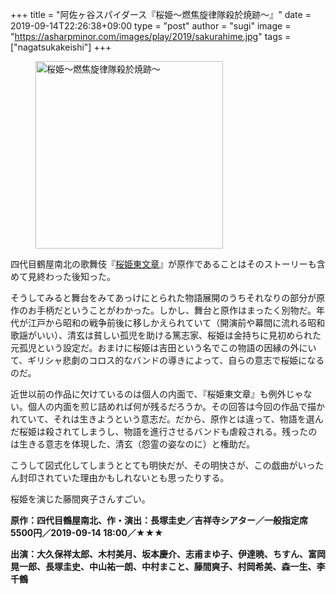 +++
title = "阿佐ヶ谷スパイダース『桜姫〜燃焦旋律隊殺於焼跡〜』"
date = 2019-09-14T22:26:38+09:00
type = "post"
author = "sugi"
image = "https://asharpminor.com/images/play/2019/sakurahime.jpg"
tags = ["nagatsukakeishi"]
+++
<figure class="alignleft"><img src="/images/play/2019/sakurahime.jpg" alt="桜姫〜燃焦旋律隊殺於焼跡〜" style="width: 300px !important;"></figure>

四代目鶴屋南北の歌舞伎『[桜姫東文章](https://ja.wikipedia.org/wiki/桜姫東文章)』が原作であることはそのストーリーも含めて見終わった後知った。

そうしてみると舞台をみてあっけにとられた物語展開のうちそれなりの部分が原作のお手柄だということがわかった。しかし、舞台と原作はまったく別物だ。年代が江戸から昭和の戦争前後に移しかえられていて（開演前や幕間に流れる昭和歌謡がいい）、清玄は貧しい孤児を助ける篤志家、桜姫は金持ちに見初められた元孤児という設定だ。おまけに桜姫は吉田という名でこの物語の因縁の外にいて、ギリシャ悲劇のコロス的なバンドの導きによって、自らの意志で桜姫になるのだ。

近世以前の作品に欠けているのは個人の内面で、『桜姫東文章』も例外じゃない。個人の内面を煎じ詰めれば何が残るだろうか。その回答は今回の作品で描かれていて、それは生きようという意志だ。だから、原作とは違って、物語を選んだ桜姫は殺されてしまうし、物語を進行させるバンドも虐殺される。残ったのは生きる意志を体現した、清玄（怨霊の姿なのに）と権助だ。

こうして図式化してしまうととても明快だが、その明快さが、この戯曲がいったん封印されていた理由かもしれないとも思ったりする。

桜姫を演じた藤間爽子さんすごい。

**原作：四代目鶴屋南北、作・演出：長塚圭史／吉祥寺シアター／一般指定席5500円／2019-09-14 18:00／★★★**

**出演：大久保祥太郎、木村美月、坂本慶介、志甫まゆ子、伊達暁、ちすん、富岡晃一郎、長塚圭史、中山祐一朗、中村まこと、藤間爽子、村岡希美、森一生、李千鶴**